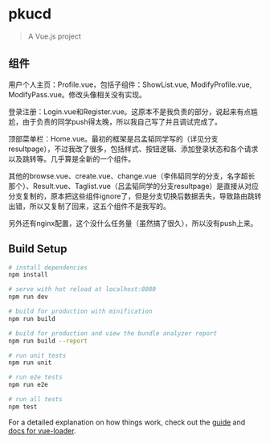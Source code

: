 # pkucd

> A Vue.js project

## 组件
用户个人主页：Profile.vue，包括子组件：ShowList.vue, ModifyProfile.vue, ModifyPass.vue。修改头像相关没有实现。

登录注册：Login.vue和Register.vue。这原本不是我负责的部分，说起来有点尴尬，由于负责的同学push得太晚，所以我自己写了并且调试完成了。

顶部菜单栏：Home.vue。最初的框架是吕孟韬同学写的（详见分支resultpage），不过我改了很多，包括样式、按钮逻辑、添加登录状态和各个请求以及跳转等。几乎算是全新的一个组件。

其他的browse.vue、create.vue、change.vue（李伟韬同学的分支，名字超长那个）、Result.vue、Taglist.vue（吕孟韬同学的分支resultpage）是直接从对应分支复制的，原本把这些组件ignore了，但是分支切换后数据丢失，导致路由跳转出错，所以又复制了回来，这五个组件不是我写的。

另外还有nginx配置，这个没什么任务量（虽然搞了很久），所以没有push上来。

## Build Setup

``` bash
# install dependencies
npm install

# serve with hot reload at localhost:8080
npm run dev

# build for production with minification
npm run build

# build for production and view the bundle analyzer report
npm run build --report

# run unit tests
npm run unit

# run e2e tests
npm run e2e

# run all tests
npm test
```

For a detailed explanation on how things work, check out the [guide](http://vuejs-templates.github.io/webpack/) and [docs for vue-loader](http://vuejs.github.io/vue-loader).
